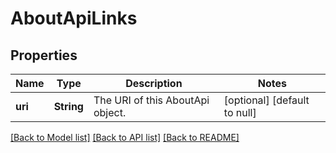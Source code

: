 # AboutApiLinks

## Properties
Name | Type | Description | Notes
------------ | ------------- | ------------- | -------------
**uri** | **String** | The URI of this AboutApi object. | [optional] [default to null]

[[Back to Model list]](../README.md#documentation-for-models) [[Back to API list]](../README.md#documentation-for-api-endpoints) [[Back to README]](../README.md)


